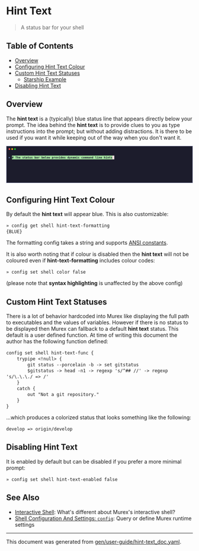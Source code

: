 # Hint Text

> A status bar for your shell

<h2>Table of Contents</h2>

<div id="toc">

- [Overview](#overview)
- [Configuring Hint Text Colour](#configuring-hint-text-colour)
- [Custom Hint Text Statuses](#custom-hint-text-statuses)
  - [Starship Example](#starship-example)
- [Disabling Hint Text](#disabling-hint-text)

</div>



## Overview

The **hint text** is a (typically) blue status line that appears directly below
your prompt. The idea behind the **hint text** is to provide clues to you as
type instructions into the prompt; but without adding distractions. It is there
to be used if you want it while keeping out of the way when you don't want it.

![video demonstrating Murex's 'hint text' status bar](/images/vhs-hint-text-dark.gif)

## Configuring Hint Text Colour

By default the **hint text** will appear blue. This is also customizable:

```
» config get shell hint-text-formatting
{BLUE}
```

The formatting config takes a string and supports [ANSI constants](ansi.md).

It is also worth noting that if colour is disabled then the **hint text** will
not be coloured even if **hint-text-formatting** includes colour codes:

```
» config set shell color false
```

(please note that **syntax highlighting** is unaffected by the above config)

## Custom Hint Text Statuses

There is a lot of behavior hardcoded into Murex like displaying the full path
to executables and the values of variables. However if there is no status to be
displayed then Murex can fallback to a default **hint text** status. This
default is a user defined function. At time of writing this document the author
has the following function defined:

```
config set shell hint-text-func {
    trypipe <!null> {
        git status --porcelain -b -> set gitstatus
        $gitstatus -> head -n1 -> regexp 's/^## //' -> regexp 's/\.\.\./ => /'
    }
    catch {
        out "Not a git repository."
    }
}
```

...which produces a colorized status that looks something like the following:

```
develop => origin/develop
```



## Disabling Hint Text

It is enabled by default but can be disabled if you prefer a more minimal
prompt:

```
» config set shell hint-text-enabled false
```

## See Also

* [Interactive Shell](../user-guide/interactive-shell.md):
  What's different about Murex's interactive shell?
* [Shell Configuration And Settings: `config`](../commands/config.md):
  Query or define Murex runtime settings

<hr/>

This document was generated from [gen/user-guide/hint-text_doc.yaml](https://github.com/lmorg/murex/blob/master/gen/user-guide/hint-text_doc.yaml).